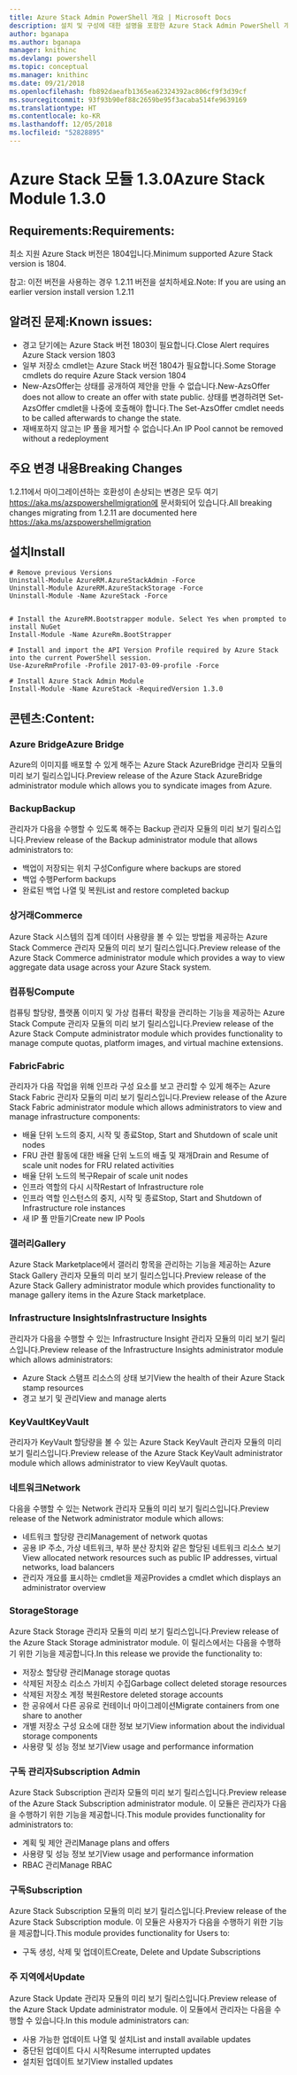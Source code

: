 ```yaml
---
title: Azure Stack Admin PowerShell 개요 | Microsoft Docs
description: 설치 및 구성에 대한 설명을 포함한 Azure Stack Admin PowerShell 개요입니다.
author: bganapa
ms.author: bganapa
manager: knithinc
ms.devlang: powershell
ms.topic: conceptual
ms.manager: knithinc
ms.date: 09/21/2018
ms.openlocfilehash: fb892daeafb1365ea62324392ac806cf9f3d39cf
ms.sourcegitcommit: 93f93b90ef88c2659be95f3acaba514fe9639169
ms.translationtype: HT
ms.contentlocale: ko-KR
ms.lasthandoff: 12/05/2018
ms.locfileid: "52828895"
---
```

# <a name="azure-stack-module-130"></a><span data-ttu-id="fdedc-103">Azure Stack 모듈 1.3.0</span><span class="sxs-lookup"><span data-stu-id="fdedc-103">Azure Stack Module 1.3.0</span></span>

## <a name="requirements"></a><span data-ttu-id="fdedc-104">Requirements:</span><span class="sxs-lookup"><span data-stu-id="fdedc-104">Requirements:</span></span>
<span data-ttu-id="fdedc-105">최소 지원 Azure Stack 버전은 1804입니다.</span><span class="sxs-lookup"><span data-stu-id="fdedc-105">Minimum supported Azure Stack version is 1804.</span></span>

<span data-ttu-id="fdedc-106">참고: 이전 버전을 사용하는 경우 1.2.11 버전을 설치하세요.</span><span class="sxs-lookup"><span data-stu-id="fdedc-106">Note: If you are using an earlier version install version 1.2.11</span></span>

## <a name="known-issues"></a><span data-ttu-id="fdedc-107">알려진 문제:</span><span class="sxs-lookup"><span data-stu-id="fdedc-107">Known issues:</span></span>

- <span data-ttu-id="fdedc-108">경고 닫기에는 Azure Stack 버전 1803이 필요합니다.</span><span class="sxs-lookup"><span data-stu-id="fdedc-108">Close Alert requires Azure Stack version 1803</span></span>
- <span data-ttu-id="fdedc-109">일부 저장소 cmdlet는 Azure Stack 버전 1804가 필요합니다.</span><span class="sxs-lookup"><span data-stu-id="fdedc-109">Some Storage cmdlets do require Azure Stack version 1804</span></span>
- <span data-ttu-id="fdedc-110">New-AzsOffer는 상태를 공개하여 제안을 만들 수 없습니다.</span><span class="sxs-lookup"><span data-stu-id="fdedc-110">New-AzsOffer does not allow to create an offer with state public.</span></span> <span data-ttu-id="fdedc-111">상태를 변경하려면 Set-AzsOffer cmdlet을 나중에 호출해야 합니다.</span><span class="sxs-lookup"><span data-stu-id="fdedc-111">The Set-AzsOffer cmdlet needs to be called afterwards to change the state.</span></span>
- <span data-ttu-id="fdedc-112">재배포하지 않고는 IP 풀을 제거할 수 없습니다.</span><span class="sxs-lookup"><span data-stu-id="fdedc-112">An IP Pool cannot be removed without a redeployment</span></span>

## <a name="breaking-changes"></a><span data-ttu-id="fdedc-113">주요 변경 내용</span><span class="sxs-lookup"><span data-stu-id="fdedc-113">Breaking Changes</span></span>
<span data-ttu-id="fdedc-114">1.2.11에서 마이그레이션하는 호환성이 손상되는 변경은 모두 여기 https://aka.ms/azspowershellmigration에 문서화되어 있습니다.</span><span class="sxs-lookup"><span data-stu-id="fdedc-114">All breaking changes migrating from 1.2.11 are documented here https://aka.ms/azspowershellmigration</span></span>

## <a name="install"></a><span data-ttu-id="fdedc-115">설치</span><span class="sxs-lookup"><span data-stu-id="fdedc-115">Install</span></span>
```
# Remove previous Versions
Uninstall-Module AzureRM.AzureStackAdmin -Force
Uninstall-Module AzureRM.AzureStackStorage -Force
Uninstall-Module -Name AzureStack -Force 


# Install the AzureRM.Bootstrapper module. Select Yes when prompted to install NuGet
Install-Module -Name AzureRm.BootStrapper

# Install and import the API Version Profile required by Azure Stack into the current PowerShell session.
Use-AzureRmProfile -Profile 2017-03-09-profile -Force

# Install Azure Stack Admin Module
Install-Module -Name AzureStack -RequiredVersion 1.3.0
```
## <a name="content"></a><span data-ttu-id="fdedc-116">콘텐츠:</span><span class="sxs-lookup"><span data-stu-id="fdedc-116">Content:</span></span>
### <a name="azure-bridge"></a><span data-ttu-id="fdedc-117">Azure Bridge</span><span class="sxs-lookup"><span data-stu-id="fdedc-117">Azure Bridge</span></span>
<span data-ttu-id="fdedc-118">Azure의 이미지를 배포할 수 있게 해주는 Azure Stack AzureBridge 관리자 모듈의 미리 보기 릴리스입니다.</span><span class="sxs-lookup"><span data-stu-id="fdedc-118">Preview release of the Azure Stack AzureBridge administrator module which allows you to syndicate images from Azure.</span></span>

### <a name="backup"></a><span data-ttu-id="fdedc-119">Backup</span><span class="sxs-lookup"><span data-stu-id="fdedc-119">Backup</span></span>
<span data-ttu-id="fdedc-120">관리자가 다음을 수행할 수 있도록 해주는 Backup 관리자 모듈의 미리 보기 릴리스입니다.</span><span class="sxs-lookup"><span data-stu-id="fdedc-120">Preview release of the Backup administrator module that allows administrators to:</span></span>
- <span data-ttu-id="fdedc-121">백업이 저장되는 위치 구성</span><span class="sxs-lookup"><span data-stu-id="fdedc-121">Configure where backups are stored</span></span>
- <span data-ttu-id="fdedc-122">백업 수행</span><span class="sxs-lookup"><span data-stu-id="fdedc-122">Perform backups</span></span>
- <span data-ttu-id="fdedc-123">완료된 백업 나열 및 복원</span><span class="sxs-lookup"><span data-stu-id="fdedc-123">List and restore completed backup</span></span>

### <a name="commerce"></a><span data-ttu-id="fdedc-124">상거래</span><span class="sxs-lookup"><span data-stu-id="fdedc-124">Commerce</span></span>
<span data-ttu-id="fdedc-125">Azure Stack 시스템의 집계 데이터 사용량을 볼 수 있는 방법을 제공하는 Azure Stack Commerce 관리자 모듈의 미리 보기 릴리스입니다.</span><span class="sxs-lookup"><span data-stu-id="fdedc-125">Preview release of the Azure Stack Commerce administrator module which provides a way to view aggregate data usage across your Azure Stack system.</span></span>

### <a name="compute"></a><span data-ttu-id="fdedc-126">컴퓨팅</span><span class="sxs-lookup"><span data-stu-id="fdedc-126">Compute</span></span>
<span data-ttu-id="fdedc-127">컴퓨팅 할당량, 플랫폼 이미지 및 가상 컴퓨터 확장을 관리하는 기능을 제공하는 Azure Stack Compute 관리자 모듈의 미리 보기 릴리스입니다.</span><span class="sxs-lookup"><span data-stu-id="fdedc-127">Preview release of the Azure Stack Compute administrator module which provides functionality to manage compute quotas, platform images, and virtual machine extensions.</span></span>

### <a name="fabric"></a><span data-ttu-id="fdedc-128">Fabric</span><span class="sxs-lookup"><span data-stu-id="fdedc-128">Fabric</span></span>
<span data-ttu-id="fdedc-129">관리자가 다음 작업을 위해 인프라 구성 요소를 보고 관리할 수 있게 해주는 Azure Stack Fabric 관리자 모듈의 미리 보기 릴리스입니다.</span><span class="sxs-lookup"><span data-stu-id="fdedc-129">Preview release of the Azure Stack Fabric administrator module which allows administrators to view and manage infrastructure components:</span></span>
- <span data-ttu-id="fdedc-130">배율 단위 노드의 중지, 시작 및 종료</span><span class="sxs-lookup"><span data-stu-id="fdedc-130">Stop, Start and Shutdown of scale unit nodes</span></span>
- <span data-ttu-id="fdedc-131">FRU 관련 활동에 대한 배율 단위 노드의 배출 및 재개</span><span class="sxs-lookup"><span data-stu-id="fdedc-131">Drain and Resume of scale unit nodes for FRU related activities</span></span>
- <span data-ttu-id="fdedc-132">배율 단위 노드의 복구</span><span class="sxs-lookup"><span data-stu-id="fdedc-132">Repair of scale unit nodes</span></span>
- <span data-ttu-id="fdedc-133">인프라 역할의 다시 시작</span><span class="sxs-lookup"><span data-stu-id="fdedc-133">Restart of Infrastructure role</span></span>
- <span data-ttu-id="fdedc-134">인프라 역할 인스턴스의 중지, 시작 및 종료</span><span class="sxs-lookup"><span data-stu-id="fdedc-134">Stop, Start and Shutdown of Infrastructure role instances</span></span>
- <span data-ttu-id="fdedc-135">새 IP 풀 만들기</span><span class="sxs-lookup"><span data-stu-id="fdedc-135">Create new IP Pools</span></span>


### <a name="gallery"></a><span data-ttu-id="fdedc-136">갤러리</span><span class="sxs-lookup"><span data-stu-id="fdedc-136">Gallery</span></span>
<span data-ttu-id="fdedc-137">Azure Stack Marketplace에서 갤러리 항목을 관리하는 기능을 제공하는 Azure Stack Gallery 관리자 모듈의 미리 보기 릴리스입니다.</span><span class="sxs-lookup"><span data-stu-id="fdedc-137">Preview release of the Azure Stack Gallery administrator module which provides functionality to manage gallery items in the Azure Stack marketplace.</span></span>

### <a name="infrastructure-insights"></a><span data-ttu-id="fdedc-138">Infrastructure Insights</span><span class="sxs-lookup"><span data-stu-id="fdedc-138">Infrastructure Insights</span></span>
<span data-ttu-id="fdedc-139">관리자가 다음을 수행할 수 있는 Infrastructure Insight 관리자 모듈의 미리 보기 릴리스입니다.</span><span class="sxs-lookup"><span data-stu-id="fdedc-139">Preview release of the Infrastructure Insights administrator module which allows administrators:</span></span>
- <span data-ttu-id="fdedc-140">Azure Stack 스탬프 리소스의 상태 보기</span><span class="sxs-lookup"><span data-stu-id="fdedc-140">View the health of their Azure Stack stamp resources</span></span>
- <span data-ttu-id="fdedc-141">경고 보기 및 관리</span><span class="sxs-lookup"><span data-stu-id="fdedc-141">View and manage alerts</span></span>

### <a name="keyvault"></a><span data-ttu-id="fdedc-142">KeyVault</span><span class="sxs-lookup"><span data-stu-id="fdedc-142">KeyVault</span></span>
<span data-ttu-id="fdedc-143">관리자가 KeyVault 할당량을 볼 수 있는 Azure Stack KeyVault 관리자 모듈의 미리 보기 릴리스입니다.</span><span class="sxs-lookup"><span data-stu-id="fdedc-143">Preview release of the Azure Stack KeyVault administrator module which allows administrator to view KeyVault quotas.</span></span>

### <a name="network"></a><span data-ttu-id="fdedc-144">네트워크</span><span class="sxs-lookup"><span data-stu-id="fdedc-144">Network</span></span>
<span data-ttu-id="fdedc-145">다음을 수행할 수 있는 Network 관리자 모듈의 미리 보기 릴리스입니다.</span><span class="sxs-lookup"><span data-stu-id="fdedc-145">Preview release of the Network administrator module which allows:</span></span>
- <span data-ttu-id="fdedc-146">네트워크 할당량 관리</span><span class="sxs-lookup"><span data-stu-id="fdedc-146">Management of network quotas</span></span>
- <span data-ttu-id="fdedc-147">공용 IP 주소, 가상 네트워크, 부하 분산 장치와 같은 할당된 네트워크 리소스 보기</span><span class="sxs-lookup"><span data-stu-id="fdedc-147">View allocated network resources such as public IP addresses, virtual networks, load balancers</span></span>
- <span data-ttu-id="fdedc-148">관리자 개요를 표시하는 cmdlet을 제공</span><span class="sxs-lookup"><span data-stu-id="fdedc-148">Provides a cmdlet which displays an administrator overview</span></span>

### <a name="storage"></a><span data-ttu-id="fdedc-149">Storage</span><span class="sxs-lookup"><span data-stu-id="fdedc-149">Storage</span></span>
<span data-ttu-id="fdedc-150">Azure Stack Storage 관리자 모듈의 미리 보기 릴리스입니다.</span><span class="sxs-lookup"><span data-stu-id="fdedc-150">Preview release of the Azure Stack Storage administrator module.</span></span>  <span data-ttu-id="fdedc-151">이 릴리스에서는 다음을 수행하기 위한 기능을 제공합니다.</span><span class="sxs-lookup"><span data-stu-id="fdedc-151">In this release we provide the functionality to:</span></span>
- <span data-ttu-id="fdedc-152">저장소 할당량 관리</span><span class="sxs-lookup"><span data-stu-id="fdedc-152">Manage storage quotas</span></span>
- <span data-ttu-id="fdedc-153">삭제된 저장소 리소스 가비지 수집</span><span class="sxs-lookup"><span data-stu-id="fdedc-153">Garbage collect deleted storage resources</span></span>
- <span data-ttu-id="fdedc-154">삭제된 저장소 계정 복원</span><span class="sxs-lookup"><span data-stu-id="fdedc-154">Restore deleted storage accounts</span></span>
- <span data-ttu-id="fdedc-155">한 공유에서 다른 공유로 컨테이너 마이그레이션</span><span class="sxs-lookup"><span data-stu-id="fdedc-155">Migrate containers from one share to another</span></span>
- <span data-ttu-id="fdedc-156">개별 저장소 구성 요소에 대한 정보 보기</span><span class="sxs-lookup"><span data-stu-id="fdedc-156">View information about the individual storage components</span></span>
- <span data-ttu-id="fdedc-157">사용량 및 성능 정보 보기</span><span class="sxs-lookup"><span data-stu-id="fdedc-157">View usage and performance information</span></span>

### <a name="subscription-admin"></a><span data-ttu-id="fdedc-158">구독 관리자</span><span class="sxs-lookup"><span data-stu-id="fdedc-158">Subscription Admin</span></span>
<span data-ttu-id="fdedc-159">Azure Stack Subscription 관리자 모듈의 미리 보기 릴리스입니다.</span><span class="sxs-lookup"><span data-stu-id="fdedc-159">Preview release of the Azure Stack Subscription administrator module.</span></span>  <span data-ttu-id="fdedc-160">이 모듈은 관리자가 다음을 수행하기 위한 기능을 제공합니다.</span><span class="sxs-lookup"><span data-stu-id="fdedc-160">This module provides functionality for administrators to:</span></span>
- <span data-ttu-id="fdedc-161">계획 및 제안 관리</span><span class="sxs-lookup"><span data-stu-id="fdedc-161">Manage plans and offers</span></span>
- <span data-ttu-id="fdedc-162">사용량 및 성능 정보 보기</span><span class="sxs-lookup"><span data-stu-id="fdedc-162">View usage and performance information</span></span>
- <span data-ttu-id="fdedc-163">RBAC 관리</span><span class="sxs-lookup"><span data-stu-id="fdedc-163">Manage RBAC</span></span>

### <a name="subscription"></a><span data-ttu-id="fdedc-164">구독</span><span class="sxs-lookup"><span data-stu-id="fdedc-164">Subscription</span></span>
<span data-ttu-id="fdedc-165">Azure Stack Subscription 모듈의 미리 보기 릴리스입니다.</span><span class="sxs-lookup"><span data-stu-id="fdedc-165">Preview release of the Azure Stack Subscription module.</span></span>  <span data-ttu-id="fdedc-166">이 모듈은 사용자가 다음을 수행하기 위한 기능을 제공합니다.</span><span class="sxs-lookup"><span data-stu-id="fdedc-166">This module provides functionality for Users to:</span></span>
- <span data-ttu-id="fdedc-167">구독 생성, 삭제 및 업데이트</span><span class="sxs-lookup"><span data-stu-id="fdedc-167">Create, Delete and Update Subscriptions</span></span>

### <a name="update"></a><span data-ttu-id="fdedc-168">주 지역에서</span><span class="sxs-lookup"><span data-stu-id="fdedc-168">Update</span></span>
<span data-ttu-id="fdedc-169">Azure Stack Update 관리자 모듈의 미리 보기 릴리스입니다.</span><span class="sxs-lookup"><span data-stu-id="fdedc-169">Preview release of the Azure Stack Update administrator module.</span></span>  <span data-ttu-id="fdedc-170">이 모듈에서 관리자는 다음을 수행할 수 있습니다.</span><span class="sxs-lookup"><span data-stu-id="fdedc-170">In this module administrators can:</span></span>
- <span data-ttu-id="fdedc-171">사용 가능한 업데이트 나열 및 설치</span><span class="sxs-lookup"><span data-stu-id="fdedc-171">List and install available updates</span></span>
- <span data-ttu-id="fdedc-172">중단된 업데이트 다시 시작</span><span class="sxs-lookup"><span data-stu-id="fdedc-172">Resume interrupted updates</span></span>
- <span data-ttu-id="fdedc-173">설치된 업데이트 보기</span><span class="sxs-lookup"><span data-stu-id="fdedc-173">View installed updates</span></span>
